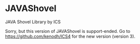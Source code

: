 # JAVAShovel
JAVA Shovel Library by ICS


Sorry, but this version of JAVAShovel is support-ended. Go to https://github.com/kenodh/ICS4 for the new version (version 3).
